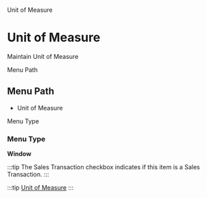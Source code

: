 
Unit of Measure
# Unit of Measure


Maintain Unit of Measure 

Menu Path
## Menu Path



- Unit of Measure

Menu Type
### Menu Type

**Window**

:::tip
The Sales Transaction checkbox indicates if this item is a Sales Transaction.
:::

:::tip
[Unit of Measure](functional-guide/window/window-unit-of-measure.md)
:::